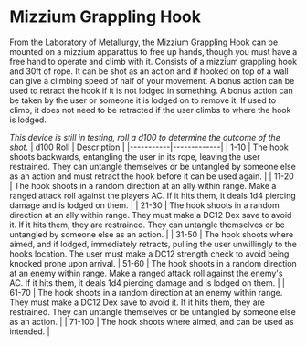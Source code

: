 # Mizzium Grappling Hook

From the Laboratory of Metallurgy, the Mizzium Grappling Hook can be mounted on a mizzium apparattus to free up hands, though you must have a free hand to operate and climb with it. Consists of a mizzium grappling hook and 30ft of rope. It can be shot as an action and if hooked on top of a wall can give a climbing speed of half of your movement. A bonus action can be used to retract the hook if it is not lodged in something. A bonus action can be taken by the user or someone it is lodged on to remove it. If used to climb, it does not need to be retracted if the user climbs to where the hook is lodged.

*This device is still in testing, roll a d100 to determine the outcome of the shot.*
| d100 Roll | Description |
|-----------|-------------|
| 1-10 | The hook shoots backwards, entangling the user in its rope, leaving the user restrained. They can untangle themselves or be untangled by someone else as an action and must retract the hook before it can be used again. |
| 11-20 | The hook shoots in a random direction at an ally within range. Make a ranged attack roll against the players AC. If it hits them, it deals 1d4 piercing damage and is lodged on them. |
| 21-30 | The hook shoots in a random direction at an ally within range. They must make a DC12 Dex save to avoid it. If it hits them, they are restrained. They can untangle themselves or be untangled by someone else as an action. |
| 31-50 | The hook shoots where aimed, and if lodged, immediately retracts, pulling the user unwillingly to the hooks location. The user must make a DC12 strength check to avoid being knocked prone upon arrival.
| 51-60 | The hook shoots in a random direction at an enemy within range. Make a ranged attack roll against the enemy's AC. If it hits them, it deals 1d4 piercing damage and is lodged on them. |
| 61-70 | The hook shoots in a random direction at an enemy within range. They must make a DC12 Dex save to avoid it. If it hits them, they are restrained. They can untangle themselves or be untangled by someone else as an action. |
| 71-100 | The hook shoots where aimed, and can be used as intended. |